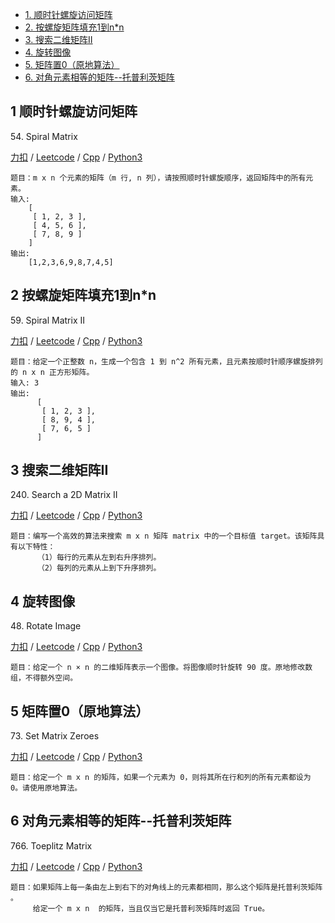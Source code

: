 <!-- GFM-TOC -->

* [1. 顺时针螺旋访问矩阵](#1-顺时针螺旋访问矩阵)
* [2. 按螺旋矩阵填充1到n*n](#2-按螺旋矩阵填充1到n*n)
* [3. 搜索二维矩阵II](#3-搜索二维矩阵II)
* [4. 旋转图像](#4-旋转图像)
* [5. 矩阵置0（原地算法）](#5-矩阵置0（原地算法）)
* [6. 对角元素相等的矩阵--托普利茨矩阵](#6-对角元素相等的矩阵--托普利茨矩阵)
<!-- GFM-TOC -->

## 1 顺时针螺旋访问矩阵
54\. Spiral Matrix

[力扣](https://leetcode-cn.com/problems/spiral-matrix/) / [Leetcode](https://leetcode.com/problems/spiral-matrix/) / [Cpp](../ds_8_matrix/L54-m.cpp) / [Python3](../python-algorithm/ds_8_matrix/L54-m.py)
```
题目：m x n 个元素的矩阵（m 行, n 列），请按照顺时针螺旋顺序，返回矩阵中的所有元素。
输入:
    [
     [ 1, 2, 3 ],
     [ 4, 5, 6 ],
     [ 7, 8, 9 ]
    ]
输出: 
    [1,2,3,6,9,8,7,4,5]
```

## 2 按螺旋矩阵填充1到n*n
59\. Spiral Matrix II  

[力扣](https://leetcode-cn.com/problems/spiral-matrix-ii/) / [Leetcode](https://leetcode.com/problems/spiral-matrix-ii/) / [Cpp](../ds_8_matrix/L59-m.cpp) / [Python3](../python-algorithm/ds_8_matrix/L59-m.py)
```
题目：给定一个正整数 n，生成一个包含 1 到 n^2 所有元素，且元素按顺时针顺序螺旋排列的 n x n 正方形矩阵。
输入: 3
输出:
      [
       [ 1, 2, 3 ],
       [ 8, 9, 4 ],
       [ 7, 6, 5 ]
      ]
```

## 3 搜索二维矩阵II
240\. Search a 2D Matrix II  

[力扣](https://leetcode-cn.com/problems/search-a-2d-matrix-ii/) / [Leetcode](https://leetcode.com/problems/search-a-2d-matrix-ii/) / [Cpp](../ds_8_matrix/L240-m.cpp) / [Python3](../python-algorithm/ds_8_matrix/L240-m.py)
```
题目：编写一个高效的算法来搜索 m x n 矩阵 matrix 中的一个目标值 target。该矩阵具有以下特性：
      （1）每行的元素从左到右升序排列。
      （2）每列的元素从上到下升序排列。
```

## 4 旋转图像
48\. Rotate Image

[力扣](https://leetcode-cn.com/problems/rotate-image/) / [Leetcode](https://leetcode.com/problems/rotate-image/) / [Cpp](../ds_8_matrix/L48-m.cpp) / [Python3](../python-algorithm/ds_8_matrix/L48-m.py)
```
题目：给定一个 n × n 的二维矩阵表示一个图像。将图像顺时针旋转 90 度。原地修改数组，不得额外空间。
```

## 5 矩阵置0（原地算法）
73\. Set Matrix Zeroes  

[力扣](https://leetcode-cn.com/problems/set-matrix-zeroes/) / [Leetcode](https://leetcode.com/problems/set-matrix-zeroes/) / [Cpp](../ds_8_matrix/L73-m.cpp) / [Python3](../python-algorithm/ds_8_matrix/L73-m.py)
```
题目：给定一个 m x n 的矩阵，如果一个元素为 0，则将其所在行和列的所有元素都设为 0。请使用原地算法。
```

## 6 对角元素相等的矩阵--托普利茨矩阵
766\. Toeplitz Matrix

[力扣](https://leetcode-cn.com/problems/toeplitz-matrix/) / [Leetcode](https://leetcode.com/problems/toeplitz-matrix/) / [Cpp](../ds_8_matrix/L766.cpp) / [Python3](../python-algorithm/ds_8_matrix/L766.py)
```
题目：如果矩阵上每一条由左上到右下的对角线上的元素都相同，那么这个矩阵是托普利茨矩阵 。
     给定一个 m x n  的矩阵，当且仅当它是托普利茨矩阵时返回 True。
```

